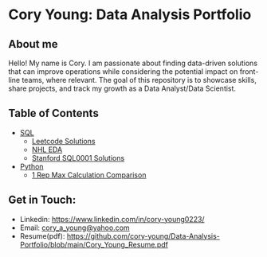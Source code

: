 # Cory Young: Data Analysis Portfolio

## About me
Hello! My name is Cory. I am passionate about finding data-driven solutions that can improve operations while considering the potential impact on front-line teams, where relevant.
The goal of this repository is to showcase skills, share projects, and track my growth as a Data Analyst/Data Scientist.

## Table of Contents
- [SQL](https://github.com/cory-young/Data-Analysis-Portfolio/tree/main/SQL)
  - [Leetcode Solutions](https://github.com/cory-young/Data-Analysis-Portfolio/tree/main/SQL/Leetcode-problems)
  - [NHL EDA](https://github.com/cory-young/Data-Analysis-Portfolio/tree/main/SQL/NHL-EDA)
  - [Stanford SQL0001 Solutions](https://github.com/cory-young/Data-Analysis-Portfolio/tree/main/SQL/Stanford.SOE.YDB-SQL0001)
- [Python](https://github.com/cory-young/Data-Analysis-Portfolio/tree/main/Python)
  - [1 Rep Max Calculation Comparison](https://github.com/cory-young/Data-Analysis-Portfolio/blob/main/Python/1rm-calculator.ipynb)

## Get in Touch:
- Linkedin: https://www.linkedin.com/in/cory-young0223/
- Email: cory_a_young@yahoo.com
- Resume(pdf): https://github.com/cory-young/Data-Analysis-Portfolio/blob/main/Cory_Young_Resume.pdf